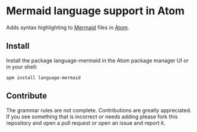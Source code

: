 # Mermaid language support in Atom
Adds syntax highlighting to [Mermaid](https://mermaid-js.github.io/mermaid/#/) files in [Atom](https://atom.io/).

## Install
Install the package language-mermaid in the Atom package manager UI or in your shell:
```
apm install language-mermaid
```

## Contribute
The grammar rules are not complete. Contributions are greatly appreciated. If you see something that is incorrect or needs adding please fork this repository and open a pull request or open an issue and report it.
